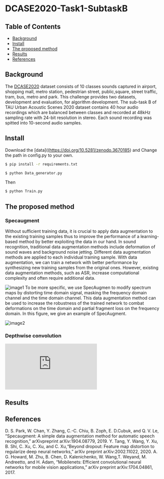 # DCASE2020-Task1-SubtaskB

## Table of Contents

- [Background](#background)
- [Install](#install)
- [The proposed method](#the-proposed-method)
- [Results](#results)
- [References](#references)

## Background
The [DCASE2020](http://dcase.community/) dataset consists of 10 classes sounds captured in airport, shopping mall, metro station, pedestrian street, public,square, street traffic, tram, bus, metro and park. This challenge provides two datasets, development and evaluation, for algorithm development. The sub-task B of TAU Urban Acoustic Scenes 2020 dataset contains 40 hour audio recordings which are balanced between classes and recorded at 48kHz sampling rate with 24-bit resolution in stereo. Each sound recording was spitted into 10-second audio samples.

## Install
Download the [data]((https://doi.org/10.5281/zenodo.3670185) and Change the path in config.py to your own.
```sh
$ pip install -r requirements.txt
```
```sh
$ python Data_generator.py
```
Then
```sh
$ python Train.py

```
## The proposed method
### Specaugment
Without sufficient training data, it is crucial to apply data augmentation to the existing training samples thus to improve the performance of a learning-based method by better exploiting the data in our hand. In sound recognition, traditional data augmentation methods include deformation of sound waves and background noise jetting. Different data augmentation methods are applied to each individual training sample. With data augmentation, we can train a network with better performance by synthesizing new training samples from the original ones. However, existing data augmentation methods, such as ASR, increase computational complexity and often require additional data.

![image1](https://github.com/Jingqiao-Zhao/DCASE2020-Task1-SubtaskB/blob/master/fig5_2.png)
To be more specific, we use SpecAugmen to modify spectrum maps by distorting time domain signal, masking the frequency domain channel and the time domain channel. This data augmentation method can be used to increase the robustness of the trained network to combat deformations on the time domain and partial fragment loss on the frequency domain. In this figure, we give an example of SpecAugment. 

![image2](https://github.com/Jingqiao-Zhao/DCASE2020-Task1-SubtaskB/blob/master/fig6_2.png)
### Depthwise convolution

![image3](https://github.com/Jingqiao-Zhao/DCASE2020-Task1-SubtaskB/blob/master/figure3.pdf)

## Results
## References
D. S. Park, W. Chan, Y. Zhang, C.-C. Chiu, B. Zoph, E. D.Cubuk, and Q. V. Le, “Specaugment: A simple data augmentation method for automatic speech recognition,” arXivpreprint arXiv:1904.08779, 2019.
Y. Tang, Y. Wang, Y. Xu, B. Shi, C. Xu, C. Xu, and C. Xu,“Beyond dropout: Feature map distortion to regularize deep neural networks,” arXiv preprint arXiv:2002.11022, 2020.
A. G. Howard, M. Zhu, B. Chen, D. Kalenichenko, W. Wang,T. Weyand, M. Andreetto, and H. Adam, “Mobilenets: Efficient convolutional neural networks for mobile vision applications,” arXiv preprint arXiv:1704.04861, 2017.




